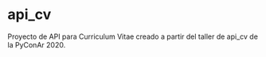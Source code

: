 # api_cv
Proyecto de API para Curriculum Vitae creado a partir del taller de api_cv de la PyConAr 2020.
